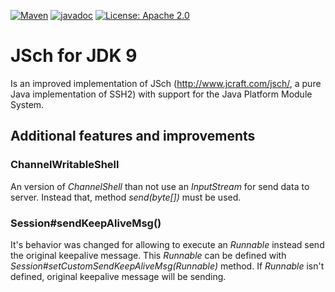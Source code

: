 [![Maven](https://img.shields.io/maven-central/v/dev.betanzos/jsch.svg?color=blue)](https://repo1.maven.org/maven2/dev/betanzos/jsch)
[![javadoc](https://javadoc.io/badge2/dev.betanzos/jsch/javadoc.svg)](https://javadoc.io/doc/dev.betanzos/jsch)
[![License: Apache 2.0](https://img.shields.io/badge/License-Revised%20BSD-yellow.svg)](http://www.jcraft.com/jsch/LICENSE.txt)

# JSch for JDK 9
Is an improved implementation of JSch (http://www.jcraft.com/jsch/, a pure Java implementation of SSH2) with support for the Java Platform Module System.

## Additional features and improvements
### ChannelWritableShell
An version of _ChannelShell_ than not use an _InputStream_ for send data to server. Instead that, method _send(byte[])_ must be used.

### Session#sendKeepAliveMsg()
It's behavior was changed for allowing to execute an _Runnable_ instead send the original keepalive message. This _Runnable_ can be defined with _Session#setCustomSendKeepAliveMsg(Runnable)_ method. If _Runnable_ isn't defined, original keepalive message will be sending.